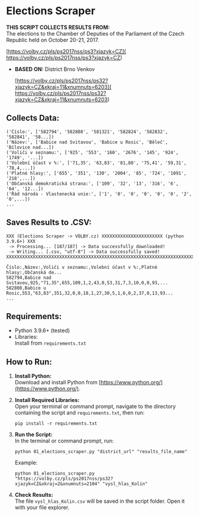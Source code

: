 # Elections Scraper

**THIS SCRIPT COLLECTS RESULTS FROM:**  
The elections to the Chamber of Deputies of the Parliament of the Czech Republic held on 
October 20-21, 2017.

[https://volby.cz/pls/ps2017nss/ps3?xjazyk=CZ](
https://volby.cz/pls/ps2017nss/ps3?xjazyk=CZ)

- **BASED ON:** District Brno Venkov  

  [https://volby.cz/pls/ps2017nss/ps32?xjazyk=CZ&xkraj=11&xnumnuts=6203](
  https://volby.cz/pls/ps2017nss/ps32?xjazyk=CZ&xkraj=11&xnumnuts=6203)

## Collects Data:

    ('Číslo:', ['582794', '582808', '581321', '582824', '582832', '582841', '58...]) 
    ('Název:', ['Babice nad Svitavou', 'Babice u Rosic', 'Běleč', 'Bílovice nad...]) 
    ('Voliči v seznamu:', ['925', '553', '160', '2676', '145', '924', '1749', '...]) 
    ('Volební účast v %:', ['71,35', '63,83', '81,88', '75,41', '59,31', '78,4,...]) 
    ('Platné hlasy:', ['655', '351', '130', '2004', '85', '724', '1091', '218',...]) 
    ('Občanská demokratická strana:', ['109', '32', '13', '316', '6', '64', '12...]) 
    ('Řád národa - Vlastenecká unie:', ['1', '0', '0', '0', '0', '0', '2', '0',...])
    ...

## Saves Results to .CSV:

    XXX (Elections Scraper -> VOLBY.cz) XXXXXXXXXXXXXXXXXXXXXXX (python 3.9.6+) XXX
     -> Processing... [187/187] -> Data successfully downloaded!
     -> Writing... [.csv, "utf-8"] -> Data successfully saved!
    XXXXXXXXXXXXXXXXXXXXXXXXXXXXXXXXXXXXXXXXXXXXXXXXXXXXXXXXXXXXXXXXXXXXXXXXXXXXXXX

    Číslo:,Název:,Voliči v seznamu:,Volební účast v %:,Platné hlasy:,Občanská de...
    582794,Babice nad Svitavou,925,"71,35",655,109,1,2,43,0,53,31,7,3,10,0,0,93,...
    582808,Babice u Rosic,553,"63,83",351,32,0,0,18,1,27,30,5,1,6,0,2,37,0,13,93...
    ...

## Requirements:

- Python 3.9.6+ (tested)
- Libraries:  
  Install from `requirements.txt`

## How to Run:

1. **Install Python:**  
   Download and install Python from [https://www.python.org/](https://www.python.org/).

2. **Install Required Libraries:**  
   Open your terminal or command prompt, navigate to the directory containing the script 
   and `requirements.txt`, then run:

   `pip install -r requirements.txt`

3. **Run the Script:**  
   In the terminal or command prompt, run:  

   `python 01_elections_scraper.py "district_url" "results_file_name"`

   Example:  

   `python 01_elections_scraper.py "https://volby.cz/pls/ps2017nss/ps32?xjazyk=CZ&xkraj=2&xnumnuts=2104" "vysl_hlas_Kolin"`

4. **Check Results:**  
   The file `vysl_hlas_Kolin.csv` will be saved in the script folder. Open it with your file explorer.